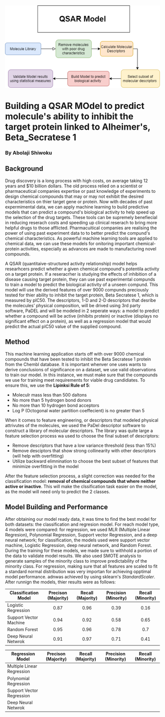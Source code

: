 ![](https://github.com/ashiwoku/QSAR-model/blob/main/qsar%20flowchart.png)

# Building a QSAR MOdel to predict molecule's ability to inhibit the target protein linked to Alheimer's, Beta_Secratese 1
### By Abolaji Shiwoku 

## Background 
  Drug discovery is a long process with high costs, on average taking 12 years and $10 billion dollars. The old process relied on a scientist or pharmaceutical companies expertise
or past knowledge of experiments to design chemical compounds that may or may not exhibit the desired characteristics on thier target gene or protein. Now with decades of past
expermimental data, we can apply machine learning to build predictive models that can predict a compound's biological activity to help speed up the selection of the drug targets. 
These tools can be supremely benefiecial in reducing reserach costs and speeding up clinical reserach to bring more helpful drugs to those afflicted. Pharmacuitical companies are
realising the power of using past experiment data to to better predict the compund's chemical characteristics. As powerful machine learning tools are applied to chemical data, we 
can use these models for onitoring important chemical- protein activities, especially as advances are made to manufacturing novel compounds. 

  A QSAR (quantitaive-structured activity relationship) model helps researhcers predict whether a given chemical compound's potentila activity on a target protein. If a 
reseracrher is studying the effects of inhibition of a disease causing target protein, they can use past experimental compunds to train a model to predict the biological activity 
of a unseen compund. This model will use the derived features of over 9000 compunds preciously tested for thier ability to inhibit the target protein, Beta Secratese 1, which is 
measured by pIC50. The descriptors, 1-D and 2-D descriptors that desribe the molecules' physical composition, will be drived using 3rd party software, PaDEL and will be modeled 
in 2 seperate ways: a model to predict whether a compound will be active (inhibits protein) or inactive (displays no significant effect on a protein), as well as a regression 
model that would predict the actual pIC50 value of the supplied compound. 

## Method
  This machine learning application starts off with over 9000 chemical compounds that have been tested to inhibit the Beta Secratese 1 protein from the Chembl database. It is
important whenver one uses wants to derive conclusions of significance on a dataset, we use valid observations to train our model. In this instance, we must make sure that the 
compounds we use for training meet requirements for viable drug candidiates. To ensure this, we use the **Lipinksi Rule of 5**:

* Moleculr mass less than 500 daltons
* No more than 5 hydrogen bond donors
* No more than 10 hydrogen bond acceptors 
* Log P (Octogonal water partition coeffecient) is no greater than 5 

When it comes to feature engineering, or descriptors that modeled physical attrivutes of the molecules, we used the PaDel descriptor software to construct a library of molecular descriptors. The library was quite large a feature selection process wa used to choose the final subset of descriptors:

* Remove descriptors that have a low variance threshold (less than 15%)
* Remove desciptors that show strong collinearity with other descriptors (will help with overfitting)
* Utilize backward elimnination to choose the best subset of features that minimize overfitting in the model 

After the feature selection process, a slight correction was needed for the classification model: **removal of chemical compounds that where neither active or inactive**. This will make the clssification task easier on the model, as the model will need only to predict the 2 classes.

## Model Building and Performance
  After obtaining our model ready data, it was time to find the best model for both datasets: the classification and regresion model. For reach model type, 4 models were compared: for regression, we used MLR (Multiple Linear Regresion), Polynomial Regression, Support vector Regression, and a deep neural network; for classification, the models 
used were support vector machine, Logistic Regression, deep neural network, and Random Forest. During the training for these models, we made sure to withhold a portion of the 
data to validate model results. We also used SMOTE analysis to generate samples of the minority class to improve predictability of the minority class. For regression, making 
sure that all features are scaled to fit a standard normal distribution was very importan for achieving opptimal model performance. adnwas achieved by using sklearn's 
*StandardScaler*. After runnign the models, thier results were as follows: 

| Classification Model | Precison (Majority) | Recall (Majority) | Precision (Minority) | Recall (Minority) |
| -------------------- |        :----:       |      :----:       |          :----:      |       :----:       |
| Logistic Regression  |       0.87         |       0.96         |     0.39             |         0.16      |
| Support Vector Machine |        0.94      |     0.92           |       0.58           |         0.65       |
| Random Forest         |      0.95          |        0.96       |         0.78          |         0.7        |
| Deep Neural Netwrok   |         0.91        |       0.97         |       0.71           |       0.41          |


| Regression Model | Precison (Majority) | Recall (Majority) | Precision (Minority) | Recall (Minority) |
| -------------------- |        :----:       |      :----:       |          :----:      |       :----:       |
| Multiple Linear Regression  |                     |                   |                      |                    |
| Polynomial Regression |                    |                    |                      |                    |
| Support Vector Regression    |                    |                   |                       |                    |
| Deep Neural Netwrok   |                    |                   |                       |                    |


